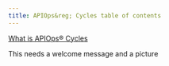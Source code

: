 ```yaml
---
title: APIOps&reg; Cycles table of contents
---
```


[What is APIOps&reg; Cycles](WhatIsAPIOps)

This needs a welcome message and a picture
